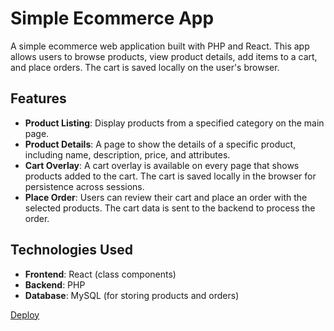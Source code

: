 # Simple Ecommerce App

A simple ecommerce web application built with PHP and React. This app allows users to browse products, view product details, add items to a cart, and place orders. The cart is saved locally on the user's browser.

## Features

- **Product Listing**: Display products from a specified category on the main page.
- **Product Details**: A page to show the details of a specific product, including name, description, price, and attributes.
- **Cart Overlay**: A cart overlay is available on every page that shows products added to the cart. The cart is saved locally in the browser for persistence across sessions.
- **Place Order**: Users can review their cart and place an order with the selected products. The cart data is sent to the backend to process the order.

## Technologies Used

- **Frontend**: React (class components)
- **Backend**: PHP
- **Database**: MySQL (for storing products and orders)

[Deploy](https://andrebubniak.github.io/simple-ecommerce-app/)

